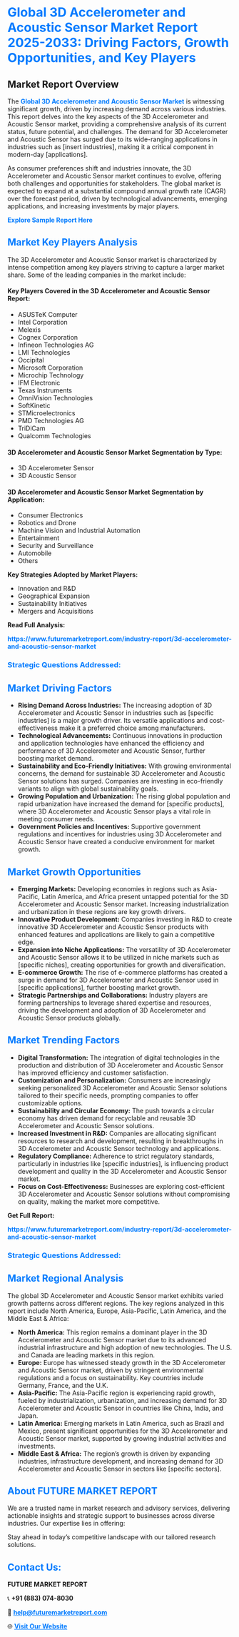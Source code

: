 <h1 style="color: #007BFF;">Global 3D Accelerometer and Acoustic Sensor Market Report 2025-2033: Driving Factors, Growth Opportunities, and Key Players</h1>

<section id="overview">
<h2>Market Report Overview</h2>
<p>The <a href="https://www.futuremarketreport.com/industry-report/3d-accelerometer-and-acoustic-sensor-market" style="color: #007BFF; text-decoration: none;"><strong>Global 3D Accelerometer and Acoustic Sensor Market</strong></a> is witnessing significant growth, driven by increasing demand across various industries. This report delves into the key aspects of the 3D Accelerometer and Acoustic Sensor market, providing a comprehensive analysis of its current status, future potential, and challenges. The demand for 3D Accelerometer and Acoustic Sensor has surged due to its wide-ranging applications in industries such as [insert industries], making it a critical component in modern-day [applications].</p>
<p>As consumer preferences shift and industries innovate, the 3D Accelerometer and Acoustic Sensor market continues to evolve, offering both challenges and opportunities for stakeholders. The global market is expected to expand at a substantial compound annual growth rate (CAGR) over the forecast period, driven by technological advancements, emerging applications, and increasing investments by major players.</p>
</section>

<section id="overview">
<p><a href="https://www.futuremarketreport.com/request-sample/reportId=75769" style="color: #007BFF; text-decoration: none;"><strong>Explore Sample Report Here</strong></a></p>
</section>

<section id="key-players">
<h2 style="color: #007BFF;">Market Key Players Analysis</h2>
<p>The 3D Accelerometer and Acoustic Sensor market is characterized by intense competition among key players striving to capture a larger market share. Some of the leading companies in the market include:</p>
<h4>Key Players Covered in the 3D Accelerometer and Acoustic Sensor Report:</h4>
<ul><li>ASUSTeK Computer</li><li>Intel Corporation</li><li>Melexis</li><li>Cognex Corporation</li><li>Infineon Technologies AG</li><li>LMI Technologies</li><li>Occipital</li><li>Microsoft Corporation</li><li>Microchip Technology</li><li>IFM Electronic</li><li>Texas Instruments</li><li>OmniVision Technologies</li><li>SoftKinetic</li><li>STMicroelectronics</li><li>PMD Technologies AG</li><li>TriDiCam</li><li>Qualcomm Technologies</li></ul>
<h4>3D Accelerometer and Acoustic Sensor Market Segmentation by Type:</h4>
<ul><li>3D Accelerometer Sensor</li><li>3D Acoustic Sensor</li></ul>

<h4>3D Accelerometer and Acoustic Sensor Market Segmentation by Application:</h4>
<ul><li>Consumer Electronics</li><li>Robotics and Drone</li><li>Machine Vision and Industrial Automation</li><li>Entertainment</li><li>Security and Surveillance</li><li>Automobile</li><li>Others</li></ul>
<p><strong>Key Strategies Adopted by Market Players:</strong></p>
<ul>
<li>Innovation and R&D</li>
<li>Geographical Expansion</li>
<li>Sustainability Initiatives</li>
<li>Mergers and Acquisitions</li>
</ul>
</section>

<section>
<p><strong>Read Full Analysis: </strong></p><a href="https://www.futuremarketreport.com/industry-report/3d-accelerometer-and-acoustic-sensor-market" style="color: #007BFF; text-decoration: none;"><strong>https://www.futuremarketreport.com/industry-report/3d-accelerometer-and-acoustic-sensor-market</strong></a>
<h3 style="color: #007BFF;">Strategic Questions Addressed:</h3>
</section>

<section id="driving-factors">
<h2 style="color: #007BFF;">Market Driving Factors</h2>
<ul>
<li><strong>Rising Demand Across Industries:</strong> The increasing adoption of 3D Accelerometer and Acoustic Sensor in industries such as [specific industries] is a major growth driver. Its versatile applications and cost-effectiveness make it a preferred choice among manufacturers.</li>
<li><strong>Technological Advancements:</strong> Continuous innovations in production and application technologies have enhanced the efficiency and performance of 3D Accelerometer and Acoustic Sensor, further boosting market demand.</li>
<li><strong>Sustainability and Eco-Friendly Initiatives:</strong> With growing environmental concerns, the demand for sustainable 3D Accelerometer and Acoustic Sensor solutions has surged. Companies are investing in eco-friendly variants to align with global sustainability goals.</li>
<li><strong>Growing Population and Urbanization:</strong> The rising global population and rapid urbanization have increased the demand for [specific products], where 3D Accelerometer and Acoustic Sensor plays a vital role in meeting consumer needs.</li>
<li><strong>Government Policies and Incentives:</strong> Supportive government regulations and incentives for industries using 3D Accelerometer and Acoustic Sensor have created a conducive environment for market growth.</li>
</ul>
</section>

<section id="growth-opportunities">
<h2 style="color: #007BFF;">Market Growth Opportunities</h2>
<ul>
<li><strong>Emerging Markets:</strong> Developing economies in regions such as Asia-Pacific, Latin America, and Africa present untapped potential for the 3D Accelerometer and Acoustic Sensor market. Increasing industrialization and urbanization in these regions are key growth drivers.</li>
<li><strong>Innovative Product Development:</strong> Companies investing in R&D to create innovative 3D Accelerometer and Acoustic Sensor products with enhanced features and applications are likely to gain a competitive edge.</li>
<li><strong>Expansion into Niche Applications:</strong> The versatility of 3D Accelerometer and Acoustic Sensor allows it to be utilized in niche markets such as [specific niches], creating opportunities for growth and diversification.</li>
<li><strong>E-commerce Growth:</strong> The rise of e-commerce platforms has created a surge in demand for 3D Accelerometer and Acoustic Sensor used in [specific applications], further boosting market growth.</li>
<li><strong>Strategic Partnerships and Collaborations:</strong> Industry players are forming partnerships to leverage shared expertise and resources, driving the development and adoption of 3D Accelerometer and Acoustic Sensor products globally.</li>
</ul>
</section>

<section id="trending-factors">
<h2 style="color: #007BFF;">Market Trending Factors</h2>
<ul>
<li><strong>Digital Transformation:</strong> The integration of digital technologies in the production and distribution of 3D Accelerometer and Acoustic Sensor has improved efficiency and customer satisfaction.</li>
<li><strong>Customization and Personalization:</strong> Consumers are increasingly seeking personalized 3D Accelerometer and Acoustic Sensor solutions tailored to their specific needs, prompting companies to offer customizable options.</li>
<li><strong>Sustainability and Circular Economy:</strong> The push towards a circular economy has driven demand for recyclable and reusable 3D Accelerometer and Acoustic Sensor solutions.</li>
<li><strong>Increased Investment in R&D:</strong> Companies are allocating significant resources to research and development, resulting in breakthroughs in 3D Accelerometer and Acoustic Sensor technology and applications.</li>
<li><strong>Regulatory Compliance:</strong> Adherence to strict regulatory standards, particularly in industries like [specific industries], is influencing product development and quality in the 3D Accelerometer and Acoustic Sensor market.</li>
<li><strong>Focus on Cost-Effectiveness:</strong> Businesses are exploring cost-efficient 3D Accelerometer and Acoustic Sensor solutions without compromising on quality, making the market more competitive.</li>
</ul>
</section>

<section>
<p><strong>Get Full Report: </strong></p><a href="https://www.futuremarketreport.com/industry-report/3d-accelerometer-and-acoustic-sensor-market" style="color: #007BFF; text-decoration: none;"><strong>https://www.futuremarketreport.com/industry-report/3d-accelerometer-and-acoustic-sensor-market</strong></a>
<h3 style="color: #007BFF;">Strategic Questions Addressed:</h3>
</section>


<section id="regional-analysis">
<h2 style="color: #007BFF;">Market Regional Analysis</h2>
<p>The global 3D Accelerometer and Acoustic Sensor market exhibits varied growth patterns across different regions. The key regions analyzed in this report include North America, Europe, Asia-Pacific, Latin America, and the Middle East & Africa:</p>
<ul>
<li><strong>North America:</strong> This region remains a dominant player in the 3D Accelerometer and Acoustic Sensor market due to its advanced industrial infrastructure and high adoption of new technologies. The U.S. and Canada are leading markets in this region.</li>
<li><strong>Europe:</strong> Europe has witnessed steady growth in the 3D Accelerometer and Acoustic Sensor market, driven by stringent environmental regulations and a focus on sustainability. Key countries include Germany, France, and the U.K.</li>
<li><strong>Asia-Pacific:</strong> The Asia-Pacific region is experiencing rapid growth, fueled by industrialization, urbanization, and increasing demand for 3D Accelerometer and Acoustic Sensor in countries like China, India, and Japan.</li>
<li><strong>Latin America:</strong> Emerging markets in Latin America, such as Brazil and Mexico, present significant opportunities for the 3D Accelerometer and Acoustic Sensor market, supported by growing industrial activities and investments.</li>
<li><strong>Middle East & Africa:</strong> The region’s growth is driven by expanding industries, infrastructure development, and increasing demand for 3D Accelerometer and Acoustic Sensor in sectors like [specific sectors].</li>
</ul>
</section>

<footer>
<h2 style="color: #007BFF;">About FUTURE MARKET REPORT</h2>
<p>We are a trusted name in market research and advisory services, delivering actionable insights and strategic support to businesses across diverse industries. Our expertise lies in offering:</p>

<p>Stay ahead in today’s competitive landscape with our tailored research solutions.</p>

<h2 style="color: #007BFF;">Contact Us:</h2>
<p><strong>FUTURE MARKET REPORT</strong></p>
<p>📞 <strong>+91 (883) 074-8030</strong></p>
<p>📧 <strong><a href="mailto:help@futuremarketreport.com" style="color: #007BFF;">help@futuremarketreport.com</a></strong></p>
<p>🌐 <strong><a href="https://www.futuremarketreport.com/" style="color: #007BFF;">Visit Our Website</a></strong></p>
</footer>
